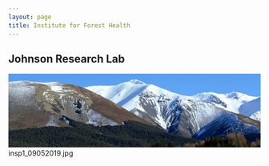 ```yaml
---
layout: page
title: Institute for Forest Health
---
```


## Johnson Research Lab

![welcome image here](NZ_Treeline.jpg) insp1_09052019.jpg
